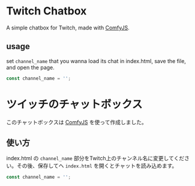 # Twitch Chatbox

A simple chatbox for Twitch, made with [ComfyJS](https://github.com/instafluff/ComfyJS).

## usage
set `channel_name` that you wanna load its chat in index.html, save the file, and open the page.

```js
const channel_name = '';
```

# ツイッチのチャットボックス

このチャットボックスは [ComfyJS](https://github.com/instafluff/ComfyJS) を使って作成しました。

## 使い方
index.html の `channel_name` 部分をTwitch上のチャンネル名に変更してください。その後、保存してヘ `index.html` を開くとチャットを読み込めます。

```js
const channel_name = '';
```